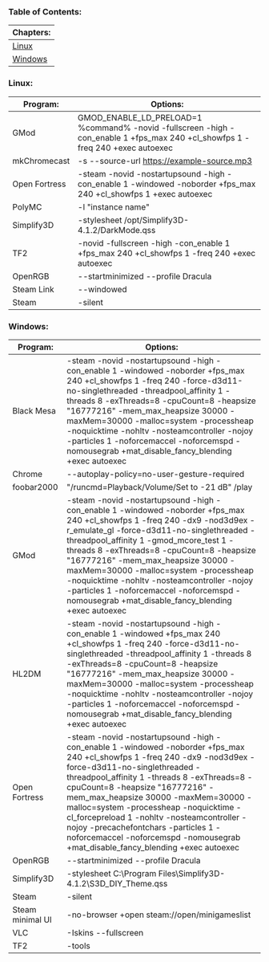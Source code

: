 
```table-of-contents
```
### Table of Contents:
| Chapters:                                                                           |
| ----------------------------------------------------------------------------------- |
| [Linux](https://github.com/Sod-ers/Configs/blob/main/Launch%20Options.md#linux)     |
| [Windows](https://github.com/Sod-ers/Configs/blob/main/Launch%20Options.md#windows) |
### Linux:
| Program:      | Options:                                                                                                                      |
| ------------- | ----------------------------------------------------------------------------------------------------------------------------- |
| GMod          | GMOD_ENABLE_LD_PRELOAD=1 %command% -novid -fullscreen -high -con_enable 1 +fps_max 240 +cl_showfps 1 -freq 240 +exec autoexec |
| mkChromecast  | -s --source-url https://example-source.mp3                                                                                    |
| Open Fortress | -steam -novid -nostartupsound -high -con_enable 1 -windowed -noborder +fps_max 240 +cl_showfps 1 +exec autoexec               |
| PolyMC        | -l "instance name"                                                                                                            |
| Simplify3D    | -stylesheet /opt/Simplify3D-4.1.2/DarkMode.qss                                                                                |
| TF2           | -novid -fullscreen -high -con_enable 1 +fps_max 240 +cl_showfps 1 -freq 240 +exec autoexec                                    |
| OpenRGB       | --startminimized --profile Dracula                                                                                            |
| Steam Link    | --windowed                                                                                                                    |
| Steam         | -silent                                                                                                                       |
### Windows:
| Program:         | Options:                                                                                                                                                                                                                                                                                                                                                                                                                                                                                         |
| ---------------- | ------------------------------------------------------------------------------------------------------------------------------------------------------------------------------------------------------------------------------------------------------------------------------------------------------------------------------------------------------------------------------------------------------------------------------------------------------------------------------------------------ |
| Black Mesa       | -steam -novid -nostartupsound -high -con_enable 1 -windowed -noborder +fps_max 240 +cl_showfps 1 -freq 240 -force-d3d11-no-singlethreaded -threadpool_affinity 1 -threads 8 -exThreads=8 -cpuCount=8 -heapsize "16777216" -mem_max_heapsize 30000 -maxMem=30000 -malloc=system -processheap -noquicktime -nohltv -nosteamcontroller -nojoy -particles 1 -noforcemaccel -noforcemspd -nomousegrab +mat_disable_fancy_blending +exec autoexec                                                      |
| Chrome           | --autoplay-policy=no-user-gesture-required                                                                                                                                                                                                                                                                                                                                                                                                                                                       |
| foobar2000       | "/runcmd=Playback/Volume/Set to -21 dB" /play                                                                                                                                                                                                                                                                                                                                                                                                                                                    |
| GMod             | -steam -novid -nostartupsound -high -con_enable 1 -windowed -noborder +fps_max 240 +cl_showfps 1 -freq 240 -dx9 -nod3d9ex -r_emulate_gl -force-d3d11-no-singlethreaded -threadpool_affinity 1 -gmod_mcore_test 1 -threads 8 -exThreads=8 -cpuCount=8 -heapsize "16777216" -mem_max_heapsize 30000 -maxMem=30000 -malloc=system -processheap -noquicktime -nohltv -nosteamcontroller -nojoy -particles 1 -noforcemaccel -noforcemspd -nomousegrab +mat_disable_fancy_blending +exec autoexec      |
| HL2DM            | -steam -novid -nostartupsound -high -con_enable 1 -windowed +fps_max 240 +cl_showfps 1 -freq 240 -force-d3d11-no-singlethreaded -threadpool_affinity 1 -threads 8 -exThreads=8 -cpuCount=8 -heapsize "16777216" -mem_max_heapsize 30000 -maxMem=30000 -malloc=system -processheap -noquicktime -nohltv -nosteamcontroller -nojoy -particles 1 -noforcemaccel -noforcemspd -nomousegrab +mat_disable_fancy_blending +exec autoexec                                                                |
| Open Fortress    | -steam -novid -nostartupsound -high -con_enable 1 -windowed -noborder +fps_max 240 +cl_showfps 1 -freq 240 -dx9 -nod3d9ex -force-d3d11-no-singlethreaded -threadpool_affinity 1 -threads 8 -exThreads=8 -cpuCount=8 -heapsize "16777216" -mem_max_heapsize 30000 -maxMem=30000 -malloc=system -processheap -noquicktime -cl_forcepreload 1 -nohltv -nosteamcontroller -nojoy -precachefontchars -particles 1 -noforcemaccel -noforcemspd -nomousegrab +mat_disable_fancy_blending +exec autoexec |
| OpenRGB          | --startminimized --profile Dracula                                                                                                                                                                                                                                                                                                                                                                                                                                                               |
| Simplify3D       | -stylesheet C:\Program Files\Simplify3D-4.1.2\S3D_DIY_Theme.qss                                                                                                                                                                                                                                                                                                                                                                                                                                  |
| Steam            | -silent                                                                                                                                                                                                                                                                                                                                                                                                                                                                                          |
| Steam minimal UI | -no-browser +open steam://open/minigameslist                                                                                                                                                                                                                                                                                                                                                                                                                                                     |
| VLC              | -Iskins --fullscreen                                                                                                                                                                                                                                                                                                                                                                                                                                                                             |
| TF2              | -tools                                                                                                                                                                                                                                                                                                                                                                                                                                                                                           |

